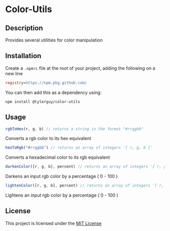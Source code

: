 # Color-Utils

## Description

Provides several utilities for color manipulation

## Installation

Create a `.npmrc` file at the root of your project, adding the following on a new line

```ini
registry=https://npm.pkg.github.com/
```

You can then add this as a dependency using:

```shell
npm install @tylerguy/color-utils
```

## Usage

```js
rgbToHex(r, g, b) // returns a string in the format "#rrggbb"
```

Converts a rgb color to its hex equivalent

```js
hexToRgb("#rrggbb") // returns an array of integers '[ r, g, b ]'
```

Converts a hexadecimal color to its rgb equivalent

```js 
darkenColor([r, g, b], percent) // returns an array of integers '[ r, g, b ]'
```

Darkens an input rgb color by a percentage ( 0 - 100 )

```js
lightenColor([r, g, b], percent) // returns an array of integers '[ r, g, b ]'
```

Lightens an input rgb color by a percentage ( 0 - 100 ) 


## License

This project is licensed under the [MIT License](LICENSE)
